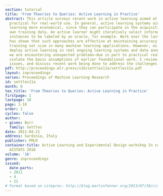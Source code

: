 ```yaml
---
section: tutorial
title: 'From Theories to Queries: Active Learning in Practice'
abstract: This article surveys recent work in active learning aimed at making it more
  practical for real-world use. In general, active learning systems aim to make machine
  learning more economical, since they can participate in the acquisition of their
  own training data. An active learner might iteratively select informative query
  instances to be labeled by an oracle, for example. Work over the last two decades
  has shown that such approaches are effective at maintaining accuracy while reducing
  training set size in many machine learning applications. However, as we begin to
  deploy active learning in real ongoing learning systems and data annotation projects,
  we are encountering unexpected problems–due in part to practical realities that
  violate the basic assumptions of earlier foundational work. I review some of these
  issues, and discuss recent work being done to address the challenges.
pdf: http://proceedings.mlr.press/v16/settles11a/settles11a.pdf
layout: inproceedings
series: Proceedings of Machine Learning Research
id: settles11a
month: 0
tex_title: 'From Theories to Queries: Active Learning in Practice'
firstpage: 1
lastpage: 18
page: 1-18
order: 1
cycles: false
author:
- given: Burr
  family: Settles
date: 2011-04-21
address: Sardinia, Italy
publisher: PMLR
container-title: Active Learning and Experimental Design workshop In conjunction with
  AISTATS 2010
volume: '16'
genre: inproceedings
issued:
  date-parts:
  - 2011
  - 4
  - 21
# Format based on citeproc: http://blog.martinfenner.org/2013/07/30/citeproc-yaml-for-bibliographies/
---
```

